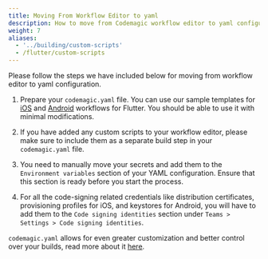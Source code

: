 ```yaml
---
title: Moving From Workflow Editor to yaml
description: How to move from Codemagic workflow editor to yaml configuration.
weight: 7
aliases:
  - '../building/custom-scripts'
  - /flutter/custom-scripts
---
```


Please follow the steps we have included below for moving from workflow editor to yaml configuration.

1. Prepare your `codemagic.yaml` file. You can use our sample templates for [iOS](https://github.com/codemagic-ci-cd/codemagic-sample-projects/blob/main/flutter/flutter-android-and-ios-yaml-demo-project/codemagic.yaml#L51) and [Android](https://github.com/codemagic-ci-cd/codemagic-sample-projects/blob/main/flutter/flutter-android-and-ios-yaml-demo-project/codemagic.yaml#L2) workflows for Flutter. You should be able to use it with minimal modifications.

2. If you have added any custom scripts to your workflow editor, please make sure to include them as a separate build step in your `codemagic.yaml` file.

3. You need to manually move your secrets and add them to the `Environment variables` section of your YAML configuration. Ensure that this section is ready before you start the process.

4. For all the code-signing related credentials like distribution certificates, provisioning profiles for iOS, and keystores for Android, you will have to add them to the `Code signing identities` section under `Teams > Settings > Code signing identities`.

`codemagic.yaml` allows for even greater customization and better control over your builds, read more about it [here](../getting-started/yaml).
